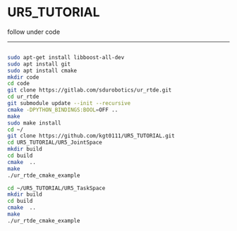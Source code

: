 # UR5_TUTORIAL

follow under code

--------------------------------------------------------------------
```bash

sudo apt-get install libboost-all-dev
sudo apt install git
sudo apt install cmake
mkdir code
cd code
git clone https://gitlab.com/sdurobotics/ur_rtde.git
cd ur_rtde
git submodule update --init --recursive
cmake -DPYTHON_BINDINGS:BOOL=OFF ..
make
sudo make install
cd ~/
git clone https://github.com/kgt0111/UR5_TUTORIAL.git
cd UR5_TUTORIAL/UR5_JointSpace
mkdir build
cd build
cmake  ..
make
./ur_rtde_cmake_example

cd ~/UR5_TUTORIAL/UR5_TaskSpace
mkdir build
cd build
cmake  ..
make
./ur_rtde_cmake_example
```
